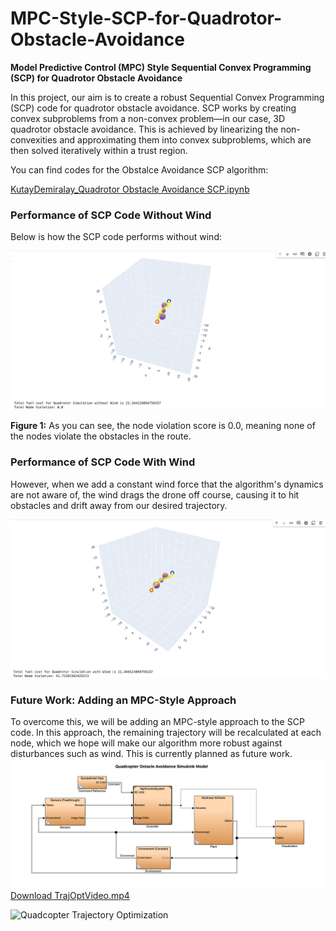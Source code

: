 # MPC-Style-SCP-for-Quadrotor-Obstacle-Avoidance

**Model Predictive Control (MPC) Style Sequential Convex Programming (SCP) for Quadrotor Obstacle Avoidance**

In this project, our aim is to create a robust Sequential Convex Programming (SCP) code for quadrotor obstacle avoidance. SCP works by creating convex subproblems from a non-convex problem—in our case, 3D quadrotor obstacle avoidance. This is achieved by linearizing the non-convexities and approximating them into convex subproblems, which are then solved iteratively within a trust region.

You can find codes for the Obstalce Avoidance SCP algorithm:

[KutayDemiralay_Quadrotor Obstacle Avoidance SCP.ipynb](./KutayDemiralay_Quadrotor_Obstacle_Avoidance.ipynb)


### Performance of SCP Code Without Wind

Below is how the SCP code performs without wind:

![SCP Obstacle Avoidance Without Wind](./images/SCPww.png)


**Figure 1:** As you can see, the node violation score is 0.0, meaning none of the nodes violate the obstacles in the route.

### Performance of SCP Code With Wind

However, when we add a constant wind force that the algorithm's dynamics are not aware of, the wind drags the drone off course, causing it to hit obstacles and drift away from our desired trajectory.

![SCP Quadrotor Obstacle Avoidance Under Presence of Wind](./images/SCPwow.png)

### Future Work: Adding an MPC-Style Approach

To overcome this, we will be adding an MPC-style approach to the SCP code. In this approach, the remaining trajectory will be recalculated at each node, which we hope will make our algorithm more robust against disturbances such as wind. This is currently planned as future work.
![SCP Quadrotor Obstacle Avoidance Under Presence of Wind](./images/SimulinkModel.png)
[Download TrajOptVideo.mp4](images/TrajOptVideo.mp4)

![Quadcopter Trajectory Optimization](images/trajoptgif.gif)

